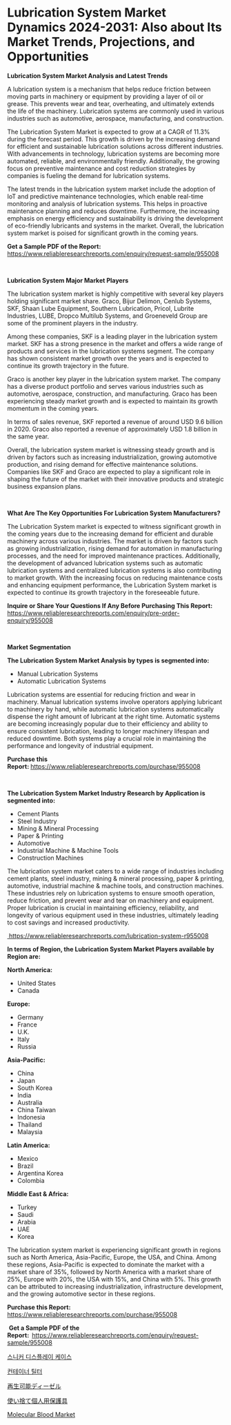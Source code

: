 <p><h1>Lubrication System Market Dynamics 2024-2031: Also about Its Market Trends, Projections, and Opportunities</h1></p><p><strong>Lubrication System Market Analysis and Latest Trends</strong></p>
<p><p>A lubrication system is a mechanism that helps reduce friction between moving parts in machinery or equipment by providing a layer of oil or grease. This prevents wear and tear, overheating, and ultimately extends the life of the machinery. Lubrication systems are commonly used in various industries such as automotive, aerospace, manufacturing, and construction.</p><p>The Lubrication System Market is expected to grow at a CAGR of 11.3% during the forecast period. This growth is driven by the increasing demand for efficient and sustainable lubrication solutions across different industries. With advancements in technology, lubrication systems are becoming more automated, reliable, and environmentally friendly. Additionally, the growing focus on preventive maintenance and cost reduction strategies by companies is fueling the demand for lubrication systems.</p><p>The latest trends in the lubrication system market include the adoption of IoT and predictive maintenance technologies, which enable real-time monitoring and analysis of lubrication systems. This helps in proactive maintenance planning and reduces downtime. Furthermore, the increasing emphasis on energy efficiency and sustainability is driving the development of eco-friendly lubricants and systems in the market. Overall, the lubrication system market is poised for significant growth in the coming years.</p></p>
<p><strong>Get a Sample PDF of the Report:&nbsp;</strong> <a href="https://www.reliableresearchreports.com/enquiry/request-sample/955008">https://www.reliableresearchreports.com/enquiry/request-sample/955008</a></p>
<p>&nbsp;</p>
<p><strong>Lubrication System Major Market Players</strong></p>
<p><p>The lubrication system market is highly competitive with several key players holding significant market share. Graco, Bijur Delimon, Cenlub Systems, SKF, Shaan Lube Equipment, Southern Lubrication, Pricol, Lubrite Industries, LUBE, Dropco Multilub Systems, and Groeneveld Group are some of the prominent players in the industry.</p><p>Among these companies, SKF is a leading player in the lubrication system market. SKF has a strong presence in the market and offers a wide range of products and services in the lubrication systems segment. The company has shown consistent market growth over the years and is expected to continue its growth trajectory in the future.</p><p>Graco is another key player in the lubrication system market. The company has a diverse product portfolio and serves various industries such as automotive, aerospace, construction, and manufacturing. Graco has been experiencing steady market growth and is expected to maintain its growth momentum in the coming years.</p><p>In terms of sales revenue, SKF reported a revenue of around USD 9.6 billion in 2020. Graco also reported a revenue of approximately USD 1.8 billion in the same year.</p><p>Overall, the lubrication system market is witnessing steady growth and is driven by factors such as increasing industrialization, growing automotive production, and rising demand for effective maintenance solutions. Companies like SKF and Graco are expected to play a significant role in shaping the future of the market with their innovative products and strategic business expansion plans.</p></p>
<p>&nbsp;</p>
<p><strong>What Are The Key Opportunities For Lubrication System Manufacturers?</strong></p>
<p><p>The Lubrication System market is expected to witness significant growth in the coming years due to the increasing demand for efficient and durable machinery across various industries. The market is driven by factors such as growing industrialization, rising demand for automation in manufacturing processes, and the need for improved maintenance practices. Additionally, the development of advanced lubrication systems such as automatic lubrication systems and centralized lubrication systems is also contributing to market growth. With the increasing focus on reducing maintenance costs and enhancing equipment performance, the Lubrication System market is expected to continue its growth trajectory in the foreseeable future.</p></p>
<p><strong>Inquire or Share Your Questions If Any Before Purchasing This Report:</strong> <a href="https://www.reliableresearchreports.com/enquiry/pre-order-enquiry/955008">https://www.reliableresearchreports.com/enquiry/pre-order-enquiry/955008</a></p>
<p>&nbsp;</p>
<p><strong>Market Segmentation</strong></p>
<p><strong>The Lubrication System Market Analysis by types is segmented into:</strong></p>
<p><ul><li>Manual Lubrication Systems</li><li>Automatic Lubrication Systems</li></ul></p>
<p><p>Lubrication systems are essential for reducing friction and wear in machinery. Manual lubrication systems involve operators applying lubricant to machinery by hand, while automatic lubrication systems automatically dispense the right amount of lubricant at the right time. Automatic systems are becoming increasingly popular due to their efficiency and ability to ensure consistent lubrication, leading to longer machinery lifespan and reduced downtime. Both systems play a crucial role in maintaining the performance and longevity of industrial equipment.</p></p>
<p><strong>Purchase this Report:&nbsp;</strong><a href="https://www.reliableresearchreports.com/purchase/955008">https://www.reliableresearchreports.com/purchase/955008</a></p>
<p>&nbsp;</p>
<p><strong>The Lubrication System Market Industry Research by Application is segmented into:</strong></p>
<p><ul><li>Cement Plants</li><li>Steel Industry</li><li>Mining & Mineral Processing</li><li>Paper & Printing</li><li>Automotive</li><li>Industrial Machine & Machine Tools</li><li>Construction Machines</li></ul></p>
<p><p>The lubrication system market caters to a wide range of industries including cement plants, steel industry, mining & mineral processing, paper & printing, automotive, industrial machine & machine tools, and construction machines. These industries rely on lubrication systems to ensure smooth operation, reduce friction, and prevent wear and tear on machinery and equipment. Proper lubrication is crucial in maintaining efficiency, reliability, and longevity of various equipment used in these industries, ultimately leading to cost savings and increased productivity.</p></p>
<p><a href="https://www.reliableresearchreports.com/lubrication-system-r955008">&nbsp;https://www.reliableresearchreports.com/lubrication-system-r955008</a></p>
<p><strong>In terms of Region, the Lubrication System Market Players available by Region are:</strong></p>
<p>
    <p> <strong> North America: </strong>
        <ul>
            <li>United States</li>
            <li>Canada</li>
        </ul>
        </p> 
    <p> <strong> Europe: </strong>
        <ul>
            <li>Germany</li>
            <li>France</li>
            <li>U.K.</li>
            <li>Italy</li>
            <li>Russia</li>
        </ul>
        </p> 
    <p> <strong> Asia-Pacific: </strong>
        <ul>
            <li>China</li>
            <li>Japan</li>
            <li>South Korea</li>
            <li>India</li>
            <li>Australia</li>
            <li>China Taiwan</li>
            <li>Indonesia</li>
            <li>Thailand</li>
            <li>Malaysia</li>
        </ul>
        </p> 
    <p> <strong> Latin America: </strong>
        <ul>
            <li>Mexico</li>
            <li>Brazil</li>
            <li>Argentina Korea</li>
            <li>Colombia</li>
        </ul>
        </p> 
    <p> <strong> Middle East & Africa: </strong>
        <ul>
            <li>Turkey</li>
            <li>Saudi</li>
            <li>Arabia</li>
            <li>UAE</li>
            <li>Korea</li>
        </ul>
    </p>
    </p>
<p><p>The lubrication system market is experiencing significant growth in regions such as North America, Asia-Pacific, Europe, the USA, and China. Among these regions, Asia-Pacific is expected to dominate the market with a market share of 35%, followed by North America with a market share of 25%, Europe with 20%, the USA with 15%, and China with 5%. This growth can be attributed to increasing industrialization, infrastructure development, and the growing automotive sector in these regions.</p></p>
<p><strong>Purchase this Report: </strong><a href="https://www.reliableresearchreports.com/purchase/955008">https://www.reliableresearchreports.com/purchase/955008</a></p>
<p>&nbsp;<strong>Get a Sample PDF of the Report:&nbsp;&nbsp;</strong><a href="https://www.reliableresearchreports.com/enquiry/request-sample/955008">https://www.reliableresearchreports.com/enquiry/request-sample/955008</a></p>
<p><strong></strong></p>
<p><p><a href="https://medium.com/@sandubujor71/%EC%85%80%EB%9F%AC-%EB%94%94%EC%8A%A4%ED%94%8C%EB%A0%88%EC%9D%B4-%EC%BC%80%EC%9D%B4%EC%8A%A4-%EC%8B%9C%EC%9E%A5-%EC%A1%B0%EC%82%AC-%EB%B3%B4%EA%B3%A0%EC%84%9C-2024%EB%85%84%EB%B6%80%ED%84%B0-2031%EB%85%84%EA%B9%8C%EC%A7%80%EC%9D%98-%EC%97%AD%EC%82%AC-%EB%B0%8F-%EC%98%88%EC%B8%A1-5bf07ec0a470">스니커 디스플레이 케이스</a></p><p><a href="https://medium.com/@whitneymurphy1982/%EC%BB%A8%ED%85%8C%EC%9D%B4%EB%84%88-%ED%8B%B8%ED%84%B0-%EC%8B%9C%EC%9E%A5-%EC%84%B1%EA%B3%B5%EC%A0%81%EC%9D%B8-%EB%B9%84%EC%A6%88%EB%8B%88%EC%8A%A4-%EC%A0%84%EB%9E%B5%EC%9D%98-%EC%97%B4%EC%87%A0-2031%EB%85%84%EA%B9%8C%EC%A7%80-%EC%98%88%EC%B8%A1-3b723ace90d5">컨테이너 틸터</a></p><p><a href="https://medium.com/@anabelavenport7854/%E5%86%8D%E7%94%9F%E3%83%87%E3%82%A3%E3%83%BC%E3%82%BC%E3%83%AB%E5%B8%82%E5%A0%B4%E3%81%AE%E5%88%86%E6%9E%90-%E3%82%B0%E3%83%AD%E3%83%BC%E3%83%90%E3%83%AB%E7%94%A3%E6%A5%AD%E3%81%AE%E8%A6%8B%E9%80%9A%E3%81%97%E3%81%A8%E4%BA%88%E6%B8%AC-2024%E5%B9%B4%E3%81%8B%E3%82%892031%E5%B9%B4-9fe57d0dd9f5">再生可能ディーゼル</a></p><p><a href="https://medium.com/@jacksonmith1931/2024%E5%B9%B4%E3%81%8B%E3%82%892031%E5%B9%B4%E3%81%BE%E3%81%A7%E3%81%AE%E6%9C%9F%E9%96%93%E3%81%AB%E4%BA%88%E6%B8%AC%E3%81%95%E3%82%8C%E3%82%8B%E4%BD%BF%E3%81%84%E6%8D%A8%E3%81%A6%E5%80%8B%E4%BA%BA%E7%94%A8%E9%98%B2%E8%AD%B7%E5%85%B7%E5%B8%82%E5%A0%B4%E3%81%AE%E5%88%86%E6%9E%90%E3%81%A8%E3%82%B5%E3%82%A4%E3%82%BA%E3%81%AB%E3%81%A4%E3%81%84%E3%81%A6-97cbab736104">使い捨て個人用保護具</a></p><p><a href="https://www.linkedin.com/pulse/molecular-blood-market-insights-cagr-trends-growth-strategies-ez3he?trackingId=TdgsoatACpRZ%2FFgSt1DccA%3D%3D">Molecular Blood Market</a></p></p>